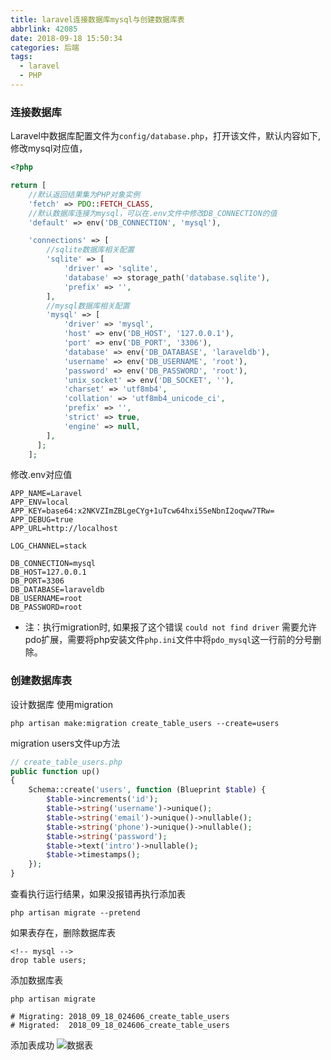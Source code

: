 ```yaml
---
title: laravel连接数据库mysql与创建数据库表
abbrlink: 42085
date: 2018-09-18 15:50:34
categories: 后端
tags:
  - laravel
  - PHP
---
```


### 连接数据库
Laravel中数据库配置文件为`config/database.php`，打开该文件，默认内容如下,修改mysql对应值，

```php
<?php

return [
    //默认返回结果集为PHP对象实例
    'fetch' => PDO::FETCH_CLASS,
    //默认数据库连接为mysql，可以在.env文件中修改DB_CONNECTION的值
    'default' => env('DB_CONNECTION', 'mysql'),

    'connections' => [
        //sqlite数据库相关配置
        'sqlite' => [
            'driver' => 'sqlite',
            'database' => storage_path('database.sqlite'),
            'prefix' => '',
        ],
        //mysql数据库相关配置
        'mysql' => [
            'driver' => 'mysql',
            'host' => env('DB_HOST', '127.0.0.1'),
            'port' => env('DB_PORT', '3306'),
            'database' => env('DB_DATABASE', 'laraveldb'),
            'username' => env('DB_USERNAME', 'root'),
            'password' => env('DB_PASSWORD', 'root'),
            'unix_socket' => env('DB_SOCKET', ''),
            'charset' => 'utf8mb4',
            'collation' => 'utf8mb4_unicode_ci',
            'prefix' => '',
            'strict' => true,
            'engine' => null,
        ],    
      ];
    ];
```

修改.env对应值
```
APP_NAME=Laravel
APP_ENV=local
APP_KEY=base64:x2NKVZImZBLgeCYg+1uTcw64hxi5SeNbnI2oqww7TRw=
APP_DEBUG=true
APP_URL=http://localhost

LOG_CHANNEL=stack

DB_CONNECTION=mysql
DB_HOST=127.0.0.1
DB_PORT=3306
DB_DATABASE=laraveldb
DB_USERNAME=root
DB_PASSWORD=root
```
* 注：执行migration时, 如果报了这个错误 `could not find driver`
需要允许pdo扩展，需要将php安装文件`php.ini`文件中将`pdo_mysql`这一行前的分号删除。

### 创建数据库表 
设计数据库 使用migration
```
php artisan make:migration create_table_users --create=users
```

migration users文件up方法 
```php
// create_table_users.php
public function up()
{
    Schema::create('users', function (Blueprint $table) {
        $table->increments('id');
        $table->string('username')->unique();
        $table->string('email')->unique()->nullable();
        $table->string('phone')->unique()->nullable();
        $table->string('password');
        $table->text('intro')->nullable();
        $table->timestamps();
    });
}
```

查看执行运行结果，如果没报错再执行添加表
```
php artisan migrate --pretend
```

如果表存在，删除数据库表
```
<!-- mysql -->
drop table users;
```

添加数据库表
```
php artisan migrate

# Migrating: 2018_09_18_024606_create_table_users
# Migrated:  2018_09_18_024606_create_table_users
```

添加表成功
![数据表](42085/table.png)